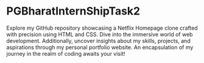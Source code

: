 # PGBharatInternShipTask2
Explore my GitHub repository showcasing a Netflix Homepage clone crafted with precision using HTML and CSS. Dive into the immersive world of web development. Additionally, uncover insights about my skills, projects, and aspirations through my personal portfolio website. An encapsulation of my journey in the realm of coding awaits your visit!
